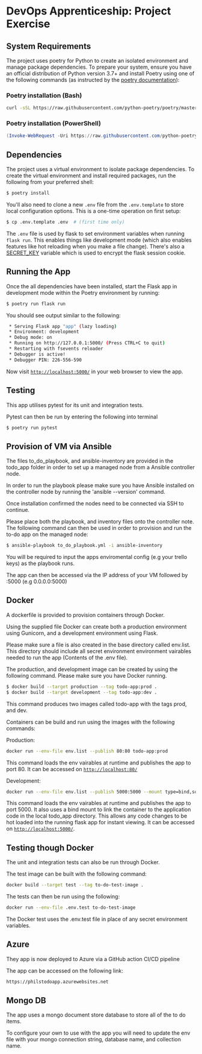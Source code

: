 # DevOps Apprenticeship: Project Exercise

## System Requirements

The project uses poetry for Python to create an isolated environment and manage package dependencies. To prepare your system, ensure you have an official distribution of Python version 3.7+ and install Poetry using one of the following commands (as instructed by the [poetry documentation](https://python-poetry.org/docs/#system-requirements)):

### Poetry installation (Bash)

```bash
curl -sSL https://raw.githubusercontent.com/python-poetry/poetry/master/install-poetry.py | python -
```

### Poetry installation (PowerShell)

```powershell
(Invoke-WebRequest -Uri https://raw.githubusercontent.com/python-poetry/poetry/master/install-poetry.py -UseBasicParsing).Content | python -
```

## Dependencies

The project uses a virtual environment to isolate package dependencies. To create the virtual environment and install required packages, run the following from your preferred shell:

```bash
$ poetry install
```

You'll also need to clone a new `.env` file from the `.env.template` to store local configuration options. This is a one-time operation on first setup:

```bash
$ cp .env.template .env  # (first time only)
```

The `.env` file is used by flask to set environment variables when running `flask run`. This enables things like development mode (which also enables features like hot reloading when you make a file change). There's also a [SECRET_KEY](https://flask.palletsprojects.com/en/1.1.x/config/#SECRET_KEY) variable which is used to encrypt the flask session cookie.

## Running the App

Once the all dependencies have been installed, start the Flask app in development mode within the Poetry environment by running:
```bash
$ poetry run flask run
```

You should see output similar to the following:
```bash
 * Serving Flask app "app" (lazy loading)
 * Environment: development
 * Debug mode: on
 * Running on http://127.0.0.1:5000/ (Press CTRL+C to quit)
 * Restarting with fsevents reloader
 * Debugger is active!
 * Debugger PIN: 226-556-590
```
Now visit [`http://localhost:5000/`](http://localhost:5000/) in your web browser to view the app.

## Testing

This app utilises pytest for its unit and integration tests.

Pytest can then be run by entering the following into terminal

```bash
$ poetry run pytest
```

## Provision of VM via Ansible

The files to_do_playbook, and ansible-inventory are provided in the todo_app folder in order to set up a managed node from a Ansible controller node.

In order to run the playbook please make sure you have Ansible installed on the controller node by running the 'ansible --version' command.

Once installation confirmed the nodes need to be connected via SSH to continue.

Please place both the playbook, and inventory files onto the controller note.  The following command can then be used in order to provision and run the to-do app on the managed node:

```bash
$ ansible-playbook to_do_playbook.yml -i ansible-inventory
```
You will be required to input the apps enviromental config (e.g your trello keys) as the playbook runs.

The app can then be accessed via the IP address of your VM followed by :5000 (e.g 0.0.0.0:5000)

## Docker

A dockerfile is provided to provision containers through Docker.  

Using the supplied file Docker can create both a production environment using Gunicorn, and a development environment using Flask.

Please make sure a file is also created in the base directory called env.list.  This directory should include all secret environment environment vairables needed to run the app (Contents of the .env file).

The production, and development image can be created by using the following command.  Please make sure you have Docker running.

```bash
$ docker build --target production --tag todo-app:prod .
$ docker build --target development --tag todo-app:dev .
```
This command produces two images called todo-app with the tags prod, and dev.

Containers can be build and run using the images with the following commands:

Production:
```bash
docker run --env-file env.list --publish 80:80 todo-app:prod 
```
This command loads the env vairables at runtime and publishes the app to port 80.  It can be accessed on [`http://localhost:80/`](http://localhost:80/)

Development:
```bash
docker run --env-file env.list --publish 5000:5000 --mount type=bind,source="$(pwd)"/todo_app,target=/app/todo_app todo-app:dev
```
This command loads the env vairables at runtime and publishes the app to port 5000.  It also uses a bind mount to link the container to the application code in the local todo_app directory.  This allows any code changes to be hot loaded into the running flask app for instant viewing.  It can be accessed on [`http://localhost:5000/`](http://localhost:5000/).

## Testing though Docker

The unit and integration tests can also be run through Docker.

The test image can be built with the following command:

```bash
docker build --target test --tag to-do-test-image .
```

The tests can then be run using the following:

```bash
docker run --env-file .env.test to-do-test-image
```
The Docker test uses the .env.test file in place of any secret environment variables.

## Azure

They app is now deployed to Azure via a GitHub action CI/CD pipeline

The app can be accessed on the following link:

```bash
https://philstodoapp.azurewebsites.net
```

## Mongo DB

The app uses a mongo document store database to store all of the to do items.

To configure your own to use with the app you will need to update the env file with your mongo connection string, database name, and collection name.